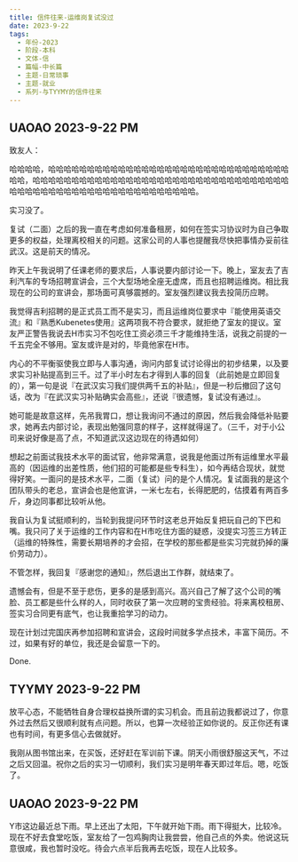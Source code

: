```yaml
---
title: 信件往来-运维岗复试没过
date: 2023-9-22
tags:
  - 年份-2023
  - 阶段-本科
  - 文体-信
  - 篇幅-中长篇
  - 主题-日常琐事
  - 主题-就业
  - 系列-与TYYMY的信件往来
---
```


## UAOAO 2023-9-22 PM

致友人：

哈哈哈哈，哈哈哈哈哈哈哈哈哈哈哈哈哈哈哈哈哈哈哈哈哈哈哈哈哈哈哈哈哈哈哈哈哈，哈哈哈哈哈哈哈哈哈哈哈哈哈哈哈哈哈哈哈哈哈哈哈哈哈哈哈哈哈哈哈哈哈哈哈哈哈哈哈哈哈哈哈哈哈哈哈哈哈哈哈哈哈哈哈哈哈。

实习没了。

复试（二面）之后的我一直在考虑如何准备租房，如何在签实习协议时为自己争取更多的权益，处理离校相关的问题。这家公司的人事也提醒我尽快把事情办妥前往武汉。这是前天的情况。

昨天上午我说明了任课老师的要求后，人事说要内部讨论一下。晚上，室友去了吉利汽车的专场招聘宣讲会，三个大型场地全座无虚席，而且也招聘运维岗。相比我现在的公司的宣讲会，那场面可真够震撼的。室友强烈建议我去投简历应聘。

我觉得吉利招聘的是正式员工而不是实习，而且运维岗位要求中『能使用英语交流』和『熟悉Kubenetes使用』这两项我不符合要求，就拒绝了室友的提议。室友严正警告我说去H市实习不包吃住工资必须三千才能维持生活，说我之前提的一千五完全不够用。室友或许是对的，毕竟他家在H市。

内心的不平衡驱使我立即与人事沟通，询问内部复试讨论得出的初步结果，以及要求实习补贴提高到三千。过了半小时左右才得到人事的回复（此前她是立即回复的），第一句是说『在武汉实习我们提供两千五的补贴』，但是一秒后撤回了这句话，改为『在武汉实习补贴确实会高些』，还说『很遗憾，复试没有通过』。

她可能是故意这样，先吊我胃口，想让我询问不通过的原因，然后我会降低补贴要求，她再去内部讨论，表现出勉强同意的样子，这样就得逞了。（三千，对于小公司来说好像是高了点，不知道武汉这边现在的待遇如何）

想起之前面试我技术水平的面试官，他非常满意，说我是他面过所有运维里水平最高的（因运维的出差性质，他们招的可能都是些专科生），如今再结合现状，就觉得好笑。一面问的是技术水平，二面（复试）问的是个人情况。复试面我的是这个团队带头的老总，宣讲会也是他宣讲，一米七左右，长得肥肥的，估摸着有两百多斤，身边同事都比较听从他。

我自认为复试挺顺利的，当轮到我提问环节时这老总开始反复把玩自己的下巴和嘴。我只问了关于运维的工作内容和在H市吃住方面的疑惑，没提实习签三方转正（运维的特殊性，需要长期培养的才会招，在学校的那些都是些实习完就扔掉的廉价劳动力）。

不管怎样，我回复『感谢您的通知』，然后退出工作群，就结束了。

遗憾会有，但是不至于悲伤，更多的是感到高兴。高兴自己了解了这个公司的嘴脸、员工都是些什么样的人，同时收获了第一次应聘的宝贵经验。将来离校租房、签实习合同更有底气，也让我重拾学习的动力。

现在计划过完国庆再参加招聘和宣讲会，这段时间就多学点技术，丰富下简历。不过，如果有好的单位，我还是会留意一下的。

Done.

## TYYMY 2023-9-22 PM

放平心态，不能牺牲自身合理权益换所谓的实习机会。而且前边我都说过了，你意外过去然后又很顺利就有点问题。所以，也算一次经验正如你说的。反正你还有课也有时间，有更多信心去做就好。

我刚从图书馆出来，在买饭，还好赶在军训前下课。阴天小雨很舒服这天气，不过之后又回温。祝你之后的实习一切顺利，我们实习是明年春天即过年后。嗯，吃饭了。

## UAOAO 2023-9-22 PM

Y市这边最近总下雨。早上还出了太阳，下午就开始下雨。雨下得挺大，比较冷。现在不好去食堂吃饭，室友给了一包鸡胸肉让我尝尝，他自己点的外卖。他说这玩意很咸，我也暂时没吃。待会六点半后我再去吃饭，现在人比较多。

